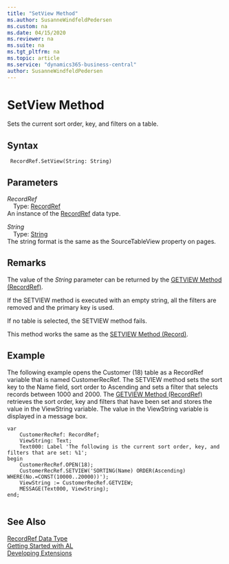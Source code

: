 ```yaml
---
title: "SetView Method"
ms.author: SusanneWindfeldPedersen
ms.custom: na
ms.date: 04/15/2020
ms.reviewer: na
ms.suite: na
ms.tgt_pltfrm: na
ms.topic: article
ms.service: "dynamics365-business-central"
author: SusanneWindfeldPedersen
---
```

[//]: # (START>DO_NOT_EDIT)
[//]: # (IMPORTANT:Do not edit any of the content between here and the END>DO_NOT_EDIT.)
[//]: # (Any modifications should be made in the .xml files in the ModernDev repo.)
# SetView Method
Sets the current sort order, key, and filters on a table.


## Syntax
```
 RecordRef.SetView(String: String)
```
## Parameters
*RecordRef*  
&emsp;Type: [RecordRef](recordref-data-type.md)  
An instance of the [RecordRef](recordref-data-type.md) data type.  

*String*  
&emsp;Type: [String](../string/string-data-type.md)  
The string format is the same as the SourceTableView property on pages.  



[//]: # (IMPORTANT: END>DO_NOT_EDIT)

## Remarks  
 The value of the *String* parameter can be returned by the [GETVIEW Method \(RecordRef\)](recordref-getview-method.md).  
  
 If the SETVIEW method is executed with an empty string, all the filters are removed and the primary key is used.  
  
 If no table is selected, the SETVIEW method fails.  
  
 This method works the same as the [SETVIEW Method \(Record\)](../record/record-setview-method.md).  
  
## Example  
 The following example opens the Customer \(18\) table as a RecordRef variable that is named CustomerRecRef. The SETVIEW method sets the sort key to the Name field, sort order to Ascending and sets a filter that selects records between 1000 and 2000. The [GETVIEW Method \(RecordRef\)](recordref-getview-method.md) retrieves the sort order, key and filters that have been set and stores the value in the ViewString variable. The value in the ViewString variable is displayed in a message box. 

```  
var
    CustomerRecRef: RecordRef;
    ViewString: Text;
    Text000: Label 'The following is the current sort order, key, and filters that are set: %1';
begin   
    CustomerRecRef.OPEN(18);  
    CustomerRecRef.SETVIEW('SORTING(Name) ORDER(Ascending) WHERE(No.=CONST(10000..20000))');  
    ViewString := CustomerRecRef.GETVIEW;  
    MESSAGE(Text000, ViewString);  
end;
  
```  

## See Also
[RecordRef Data Type](recordref-data-type.md)  
[Getting Started with AL](../../devenv-get-started.md)  
[Developing Extensions](../../devenv-dev-overview.md)